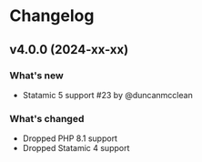 # Changelog

## v4.0.0 (2024-xx-xx)

### What's new
* Statamic 5 support #23 by @duncanmcclean

### What's changed
* Dropped PHP 8.1 support
* Dropped Statamic 4 support
